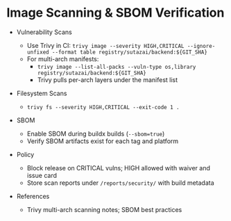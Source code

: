 # Image Scanning & SBOM Verification

- Vulnerability Scans
  - Use Trivy in CI: `trivy image --severity HIGH,CRITICAL --ignore-unfixed --format table registry/sutazai/backend:${GIT_SHA}`
  - For multi-arch manifests:
    - `trivy image --list-all-packs --vuln-type os,library registry/sutazai/backend:${GIT_SHA}`
    - Trivy pulls per-arch layers under the manifest list

- Filesystem Scans
  - `trivy fs --severity HIGH,CRITICAL --exit-code 1 .`

- SBOM
  - Enable SBOM during buildx builds (`--sbom=true`)
  - Verify SBOM artifacts exist for each tag and platform

- Policy
  - Block release on CRITICAL vulns; HIGH allowed with waiver and issue card
  - Store scan reports under `/reports/security/` with build metadata

- References
  - Trivy multi-arch scanning notes; SBOM best practices
